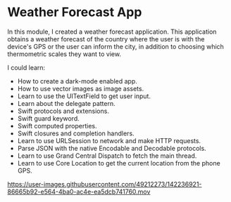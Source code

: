 # Weather Forecast App

In this module, I created a weather forecast application. This application obtains a weather forecast of the country where the user is with the device's GPS or the user can inform the city, in addition to choosing which thermometric scales  they want to view.

I could learn:

 - How to create a dark-mode enabled app.
 - How to use vector images as image assets.
 - Learn to use the UITextField to get user input.
 - Learn about the delegate pattern.
 - Swift protocols and extensions.
 - Swift guard keyword.
 - Swift computed properties.
 - Swift closures and completion handlers.
 - Learn to use URLSession to network and make HTTP requests.
 - Parse JSON with the native Encodable and Decodable protocols.
 - Learn to use Grand Central Dispatch to fetch the main thread.
 - Learn to use Core Location to get the current location from the phone GPS.


https://user-images.githubusercontent.com/49212273/142236921-86665b92-e564-4ba0-ac4e-ea5dcb741760.mov

